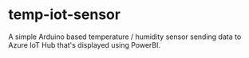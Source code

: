 # temp-iot-sensor
A simple Arduino based temperature / humidity sensor sending data to Azure IoT Hub that's displayed using PowerBI.
